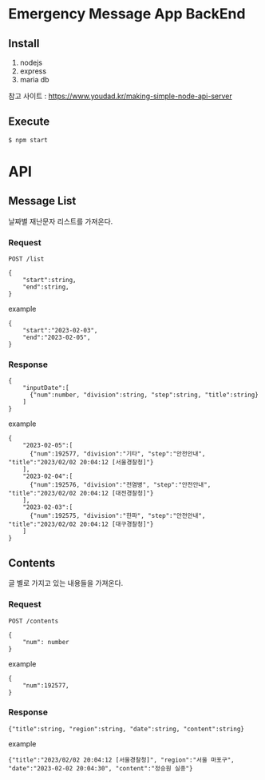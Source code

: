 # Emergency Message App BackEnd

## Install
1. nodejs
2. express
3. maria db

참고 사이트 : https://www.youdad.kr/making-simple-node-api-server

## Execute
```
$ npm start
```
# API
## Message List
날짜별 재난문자 리스트를 가져온다.


### Request
```
POST /list
```
```
{
    "start":string,
    "end":string,
}
```
example
```
{
    "start":"2023-02-03",
    "end":"2023-02-05",
}
```

### Response
```
{
    "inputDate":[
      {"num":number, "division":string, "step":string, "title":string}
    ]
}
```
example
```
{
    "2023-02-05":[
      {"num":192577, "division":"기타", "step":"안전안내", "title":"2023/02/02 20:04:12 [서울경찰청]"}
    ],
    "2023-02-04":[
      {"num":192576, "division":"전염병", "step":"안전안내", "title":"2023/02/02 20:04:12 [대전경찰청]"}
    ],
    "2023-02-03":[
      {"num":192575, "division":"한파", "step":"안전안내", "title":"2023/02/02 20:04:12 [대구경찰청]"}
    ]
}
```

## Contents
글 별로 가지고 있는 내용들을 가져온다.

### Request
```
POST /contents
```
```
{
    "num": number
}
```
example
```
{
    "num":192577,
}
```

### Response
```
{"title":string, "region":string, "date":string, "content":string}
```
example
```
{"title":"2023/02/02 20:04:12 [서울경찰청]", "region":"서울 마포구", "date":"2023-02-02 20:04:30", "content":"정승원 실종"}
```
